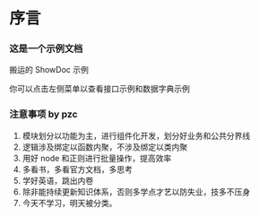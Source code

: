 # 序言

### 这是一个示例文档

搬运的 ShowDoc 示例

你可以点击左侧菜单以查看接口示例和数据字典示例

### 注意事项 by pzc

1. 模块划分以功能为主，进行组件化开发，划分好业务和公共分界线
2. 逻辑涉及绑定以函数内聚，不涉及绑定以类内聚
3. 用好 node 和正则进行批量操作，提高效率
4. 多看书，多看官方文档，多思考
5. 学好英语，跳出内卷
6. 除非能持续更新知识体系，否则多学点才艺以防失业，技多不压身
7. 今天不学习，明天被分类。
